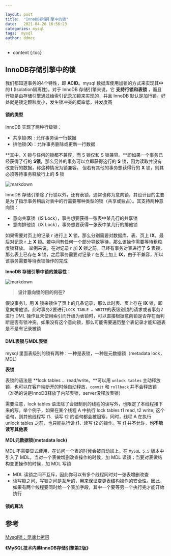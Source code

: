 ```yaml
---

layout: post
title:  "InnoDB存储引擎中的锁"
date:   2021-04-26 16:56:23
categories: mysql
tags:  mysql
author: ddmcc
---
```


* content
{:toc}




## InnoDB存储引擎中的锁



我们都知道事务的4个特性，即 **ACID**。mysql 数据库使用加锁的方式来实现其中的 **I** (Isolation隔离性)。对于 InnoDB 存储引擎来说，它 **支持行锁和表锁** ，而且行锁是由存储引擎通过给索引记录加锁来实现的，并且 InnoDB 默认是加行锁。好处就是锁定颗粒度小，发生锁冲突的概率低，并发度高



#### **锁的类型**

InnoDB 实现了两种行级锁：

- 共享锁(**S**) : 允许事务读一行数据
- 排他锁(**X**)：允许事务删除或更新一行数据



**其中，X 锁与任何的锁都不兼容，而 S 锁仅和 S 锁兼容。**即如果一个事务已经获得了行的 **S锁**，那么另外的事务可以立即获得这行的 **S** 锁，因为读取并没有改变行的数据，称这种情况为锁兼容。 但若有其他的事务想获得行的 **X** 锁，则其必须等待事务释放行上的 **S** 锁



![markdown](https://ddmcc-1255635056.file.myqcloud.com/79cd2235-2d37-45cf-8708-72dbc65aee1b.png)



InnoDB 存储引擎除了行锁以外，还有表锁，通常也称为意向锁，其设计目的主要是为了指示事务稍后对表中的行需要哪种类型的锁（共享或独占）。其支持两种意向锁：

- 意向共享锁（IS Lock），事务想要获得一张表中某几行的共享锁
- 意向排他锁（IX Lock），事务想要获得一张表中某几行的排他锁



如果需要对页上的记录 r 进行上 **X** 锁，那么分别需要对数据库、表、页上 **IX**，最后对记录 r 上 **X** 锁。若中间有任何一个部分导致等待，那么该操作需要等待粗粒度锁释放。 举例来说，在对记录 r 加 **X** 锁之前，已经有事务对表进行了 **S** 表锁，那么表上已存在 **S** 锁，之后事务需要对记录 r 在表上加上 **IX**，由于不兼容，所以该事务需要等待表锁操作的完成



**InnoDB 存储引擎中锁的兼容性：**

![markdown](https://ddmcc-1255635056.file.myqcloud.com/955267a0-f07f-4335-9583-dcaee34290aa.png)

> **设计意向锁的目的何在?**

假设事务1，用 **X** 锁来锁住了页上的几条记录，那么此时表、页上存在 **IX** 锁，即意向排他锁。此时事务2要进行`LOCK TABLE … WRITE`的表级别锁的请求或者事务2进行 DML 操作且未使用索引而升级为表锁时，可以直接根据意向锁是否存在而判断是否有锁冲突。如果没有这个意向锁，那么可能需要遍历整个表记录才能知道表是不是有记录被锁



#### **DML表锁与MDL表锁**

mysql 里面表级别的锁有两种：一种是表锁，一种是元数据锁（metadata lock，MDL)

**表锁**

表锁的语法是 **lock tables … read/write。**可以用 `unlock tables` 主动释放锁，也可以在客户端断开的时候自动释放，`commit` 和 `rollback` 并不会释放锁（准确的说是InnoDB释放了内部表锁，server没释放表锁）

需要注意，lock tables 语法除了会限制别的线程的读写外，也限定了本线程接下来的写。举个例子，如果在某个线程 A 中执行 lock tables t1 read, t2 write; 这个语句，则其他线程写 t1、读写 t2 的语句都会被阻塞。同时，线程 A 在执行 unlock tables 之前，也只能执行读 t1、读写 t2 的操作。写 t1 并不允许，**也不能读写其他表**



**MDL元数据锁(metadata lock)**

MDL 不需要显式使用，在访问一个表的时候会被自动加上。在 `MySQL 5.5` 版本中引入了 MDL，当对一个表做增删改查操作的时候，加 MDL 读锁；当要对表做结构变更操作的时候，加 MDL 写锁

- MDL 读锁之间不互斥，因此你可以有多个线程同时对一张表增删改查
- 读写锁之间、写锁之间是互斥的，用来保证变更表结构操作的安全性。因此，如果有两个线程要同时给一个表加字段，其中一个要等另一个执行完才能开始执行



#### **锁的算法**





## **参考**

[Mysql锁：灵魂七拷问](https://tech.youzan.com/seven-questions-about-the-lock-of-mysql/) 

**《MySQL技术内幕InnoDB存储引擎第2版》**

